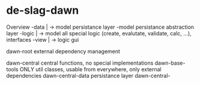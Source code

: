 # de-slag-dawn

Overview
  -data   | -> model   persistance layer
  -model               persistance abstraction layer
  -logic  | -> model   all special logic (create, evalutate, validate, calc, ...), interfaces
  -view   | -> logic   gui


dawn-root             external dependency management



dawn-central          central functions, no special implementations
  dawn-base-tools     ONLY util classes, usable from everywhere, only external dependencies
  dawn-central-data   persistance layer
  dawn-central-

